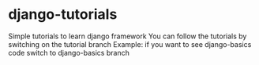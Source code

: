 # django-tutorials
Simple tutorials to learn django framework
You can follow the tutorials by switching on the tutorial branch
Example:
if you want to see django-basics code switch to django-basics branch
